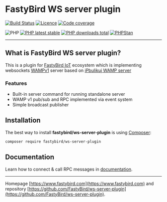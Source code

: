 # FastyBird WS server plugin

[![Build Status](https://badgen.net/github/checks/FastyBird/ws-server-plugin/main?cache=300&style=flat-square)](https://github.com/FastyBird/ws-server-plugin/actions)
[![Licence](https://badgen.net/github/license/FastyBird/ws-server-plugin?cache=300&style=flat-square)](https://github.com/FastyBird/ws-server-plugin/blob/main/LICENSE.md)
[![Code coverage](https://badgen.net/coveralls/c/github/FastyBird/ws-server-plugin?cache=300&style=flat-square)](https://coveralls.io/r/FastyBird/ws-server-plugin)

![PHP](https://badgen.net/packagist/php/FastyBird/ws-server-plugin?cache=300&style=flat-square)
[![PHP latest stable](https://badgen.net/packagist/v/FastyBird/ws-server-plugin/latest?cache=300&style=flat-square)](https://packagist.org/packages/FastyBird/ws-server-plugin)
[![PHP downloads total](https://badgen.net/packagist/dt/FastyBird/ws-server-plugin?cache=300&style=flat-square)](https://packagist.org/packages/FastyBird/ws-server-plugin)
[![PHPStan](https://img.shields.io/badge/phpstan-enabled-brightgreen.svg?style=flat-square)](https://github.com/phpstan/phpstan)

***

## What is FastyBird WS server plugin?

This is a plugin for [FastyBird IoT](https://www.fastybird.com) ecosystem which is implementing websockets [WAMPv1](https://wamp-proto.org) server based on [iPbulikuj WAMP server](https://github.com/ipublikuj/websockets-wamp)

### Features

- Built-in server command for running standalone server
- WAMP v1 pub/sub and RPC implemented via event system
- Simple broadcast publisher

## Installation

The best way to install **fastybird/ws-server-plugin** is using [Composer](http://getcomposer.org/):

```sh
composer require fastybird/ws-server-plugin
```

## Documentation

Learn how to connect & call RPC messages in [documentation](https://github.com/FastyBird/ws-server-plugin/blob/main/.docs/en/index.md).

***
Homepage [https://www.fastybird.com](https://www.fastybird.com) and
repository [https://github.com/FastyBird/ws-server-plugin](https://github.com/FastyBird/ws-server-plugin).
